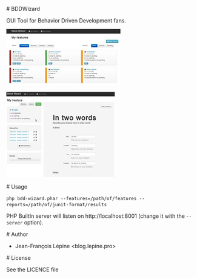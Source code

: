 # BDDWizard

GUI Tool for Behavior Driven Development fans.

![Listing](docs/screen-home-small.jpg)

![Edit feature](docs/screen-edit-small.jpg)

# Usage

    php bdd-wizard.phar --features=/path/of/features --reports=/path/of/junit-format/results

PHP BuiltIn server will listen on http://localhost:8001 (change it with the `--server` option).

# Author

+ Jean-François Lépine <blog.lepine.pro>

# License

See the LICENCE file